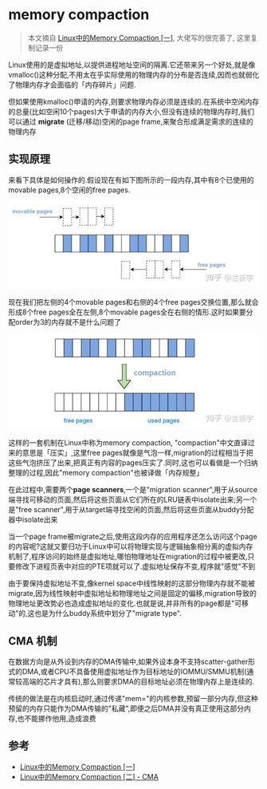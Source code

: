 
# memory compaction

> 本文摘自 [Linux中的Memory Compaction [一]](https://zhuanlan.zhihu.com/p/81983973), 大佬写的很完善了, 这里复制记录一份

Linux使用的是虚拟地址,以提供进程地址空间的隔离.它还带来另一个好处,就是像vmalloc()这种分配,不用太在乎实际使用的物理内存的分布是否连续,因而也就弱化了物理内存才会面临的「内存碎片」问题.

但如果使用kmalloc()申请的内存,则要求物理内存必须是连续的.在系统中空闲内存的总量(比如空闲10个pages)大于申请的内存大小,但没有连续的物理内存时,我们可以通过 **migrate** (迁移/移动)空闲的page frame,来聚合形成满足需求的连续的物理内存

## 实现原理

来看下具体是如何操作的.假设现在有如下图所示的一段内存,其中有8个已使用的movable pages,8个空闲的free pages.

![20230822232634](https://raw.githubusercontent.com/learner-lu/picbed/master/20230822232634.png)

现在我们把左侧的4个movable pages和右侧的4个free pages交换位置,那么就会形成8个free pages全在左侧,8个movable pages全在右侧的情形.这时如果要分配order为3的内存就不是什么问题了

![20230822232652](https://raw.githubusercontent.com/learner-lu/picbed/master/20230822232652.png)

这样的一套机制在Linux中称为memory compaction, "compaction"中文直译过来的意思是「压实」,这里free pages就像是气泡一样,migration的过程相当于把这些气泡挤压了出来,把真正有内容的pages压实了.同时,这也可以看做是一个归纳整理的过程,因此"memory compaction"也被译做「内存规整」

在此过程中,需要两个**page scanners**,一个是"migration scanner",用于从source端寻找可移动的页面,然后将这些页面从它们所在的LRU链表中isolate出来;另一个是"free scanner",用于从target端寻找空闲的页面,然后将这些页面从buddy分配器中isolate出来

当一个page frame被migrate之后,使用这段内存的应用程序还怎么访问这个page的内容呢?这就又要归功于Linux中可以将物理实现与逻辑抽象相分离的虚拟内存机制了,程序访问的始终是虚拟地址,哪怕物理地址在migration的过程中被更改,只要修改下进程页表中对应的PTE项就可以了.虚拟地址保存不变,程序就"感觉"不到

由于要保持虚拟地址不变,像kernel space中线性映射的这部分物理内存就不能被migrate,因为线性映射中虚拟地址和物理地址之间是固定的偏移,migration导致的物理地址更改势必也造成虚拟地址的变化.也就是说,并非所有的page都是"可移动"的,这也是为什么buddy系统中划分了"migrate type".

## CMA 机制

在数据方向是从外设到内存的DMA传输中,如果外设本身不支持scatter-gather形式的DMA,或者CPU不具备使用虚拟地址作为目标地址的IOMMU/SMMU机制(通常较高端的芯片才具有),那么则要求DMA的目标地址必须在物理内存上是连续的.

传统的做法是在内核启动时,通过传递"mem="的内核参数,预留一部分内存,但这种预留的内存只能作为DMA传输的"私藏",即便之后DMA并没有真正使用这部分内存,也不能挪作他用,造成浪费

## 参考

- [Linux中的Memory Compaction [一]](https://zhuanlan.zhihu.com/p/81983973)
- [Linux中的Memory Compaction [二] - CMA](https://zhuanlan.zhihu.com/p/105745299)